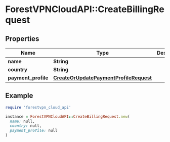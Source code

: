 # ForestVPNCloudAPI::CreateBillingRequest

## Properties

| Name | Type | Description | Notes |
| ---- | ---- | ----------- | ----- |
| **name** | **String** |  |  |
| **country** | **String** |  |  |
| **payment_profile** | [**CreateOrUpdatePaymentProfileRequest**](CreateOrUpdatePaymentProfileRequest.md) |  |  |

## Example

```ruby
require 'forestvpn_cloud_api'

instance = ForestVPNCloudAPI::CreateBillingRequest.new(
  name: null,
  country: null,
  payment_profile: null
)
```

